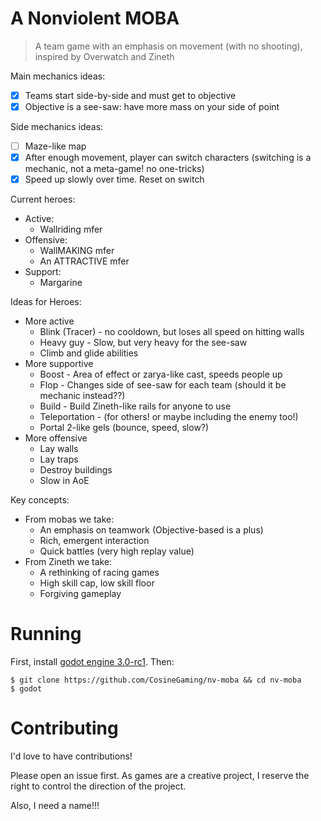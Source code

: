 A Nonviolent MOBA
=================

> A team game with an emphasis on movement (with no shooting), inspired by Overwatch and Zineth

Main mechanics ideas:

- [x] Teams start side-by-side and must get to objective
- [x] Objective is a see-saw: have more mass on your side of point

Side mechanics ideas:

- [ ] Maze-like map
- [x] After enough movement, player can switch characters (switching is a mechanic, not a meta-game! no one-tricks)
- [x] Speed up slowly over time. Reset on switch

Current heroes:

- Active:
  - Wallriding mfer
- Offensive:
  - WallMAKING mfer
  - An ATTRACTIVE mfer
- Support:
  - Margarine

Ideas for Heroes:

- More active
  - Blink (Tracer) - no cooldown, but loses all speed on hitting walls
  - Heavy guy - Slow, but very heavy for the see-saw
  - Climb and glide abilities
- More supportive
  - Boost - Area of effect or zarya-like cast, speeds people up
  - Flop - Changes side of see-saw for each team (should it be mechanic instead??)
  - Build - Build Zineth-like rails for anyone to use
  - Teleportation - (for others! or maybe including the enemy too!)
  - Portal 2-like gels (bounce, speed, slow?)
- More offensive
  - Lay walls
  - Lay traps
  - Destroy buildings
  - Slow in AoE

Key concepts:

- From mobas we take:
  - An emphasis on teamwork (Objective-based is a plus)
  - Rich, emergent interaction
  - Quick battles (very high replay value)
- From Zineth we take:
  - A rethinking of racing games
  - High skill cap, low skill floor
  - Forgiving gameplay

Running
=======

First, install [godot engine 3.0-rc1](https://godotengine.org/article/dev-snapshot-godot-3-0-rc-1). Then:

    $ git clone https://github.com/CosineGaming/nv-moba && cd nv-moba
    $ godot

Contributing
============

I'd love to have contributions!

Please open an issue first. As games are a creative project, I reserve the right to control the direction of the project.

Also, I need a name!!!

